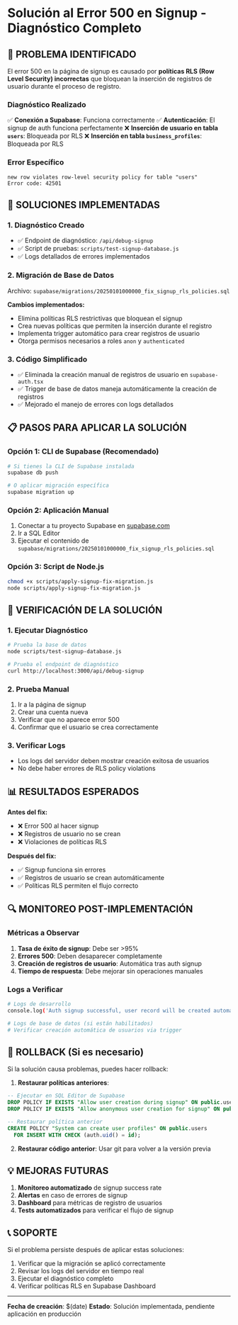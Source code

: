 # Solución al Error 500 en Signup - Diagnóstico Completo

## 🎯 PROBLEMA IDENTIFICADO

El error 500 en la página de signup es causado por **políticas RLS (Row Level Security) incorrectas** que bloquean la inserción de registros de usuario durante el proceso de registro.

### Diagnóstico Realizado

✅ **Conexión a Supabase**: Funciona correctamente
✅ **Autenticación**: El signup de auth funciona perfectamente
❌ **Inserción de usuario en tabla `users`**: Bloqueada por RLS
❌ **Inserción en tabla `business_profiles`**: Bloqueada por RLS

### Error Específico
```
new row violates row-level security policy for table "users"
Error code: 42501
```

## 🔧 SOLUCIONES IMPLEMENTADAS

### 1. Diagnóstico Creado
- ✅ Endpoint de diagnóstico: `/api/debug-signup`
- ✅ Script de pruebas: `scripts/test-signup-database.js`
- ✅ Logs detallados de errores implementados

### 2. Migración de Base de Datos
Archivo: `supabase/migrations/20250101000000_fix_signup_rls_policies.sql`

**Cambios implementados:**
- Elimina políticas RLS restrictivas que bloquean el signup
- Crea nuevas políticas que permiten la inserción durante el registro
- Implementa trigger automático para crear registros de usuario
- Otorga permisos necesarios a roles `anon` y `authenticated`

### 3. Código Simplificado
- ✅ Eliminada la creación manual de registros de usuario en `supabase-auth.tsx`
- ✅ Trigger de base de datos maneja automáticamente la creación de registros
- ✅ Mejorado el manejo de errores con logs detallados

## 📋 PASOS PARA APLICAR LA SOLUCIÓN

### Opción 1: CLI de Supabase (Recomendado)
```bash
# Si tienes la CLI de Supabase instalada
supabase db push

# O aplicar migración específica
supabase migration up
```

### Opción 2: Aplicación Manual
1. Conectar a tu proyecto Supabase en [supabase.com](https://supabase.com)
2. Ir a SQL Editor
3. Ejecutar el contenido de `supabase/migrations/20250101000000_fix_signup_rls_policies.sql`

### Opción 3: Script de Node.js
```bash
chmod +x scripts/apply-signup-fix-migration.js
node scripts/apply-signup-fix-migration.js
```

## 🧪 VERIFICACIÓN DE LA SOLUCIÓN

### 1. Ejecutar Diagnóstico
```bash
# Prueba la base de datos
node scripts/test-signup-database.js

# Prueba el endpoint de diagnóstico
curl http://localhost:3000/api/debug-signup
```

### 2. Prueba Manual
1. Ir a la página de signup
2. Crear una cuenta nueva
3. Verificar que no aparece error 500
4. Confirmar que el usuario se crea correctamente

### 3. Verificar Logs
- Los logs del servidor deben mostrar creación exitosa de usuarios
- No debe haber errores de RLS policy violations

## 📊 RESULTADOS ESPERADOS

**Antes del fix:**
- ❌ Error 500 al hacer signup
- ❌ Registros de usuario no se crean
- ❌ Violaciones de políticas RLS

**Después del fix:**
- ✅ Signup funciona sin errores
- ✅ Registros de usuario se crean automáticamente
- ✅ Políticas RLS permiten el flujo correcto

## 🔍 MONITOREO POST-IMPLEMENTACIÓN

### Métricas a Observar
1. **Tasa de éxito de signup**: Debe ser >95%
2. **Errores 500**: Deben desaparecer completamente
3. **Creación de registros de usuario**: Automática tras auth signup
4. **Tiempo de respuesta**: Debe mejorar sin operaciones manuales

### Logs a Verificar
```bash
# Logs de desarrollo
console.log('Auth signup successful, user record will be created automatically by trigger');

# Logs de base de datos (si están habilitados)
# Verificar creación automática de usuarios via trigger
```

## 🚨 ROLLBACK (Si es necesario)

Si la solución causa problemas, puedes hacer rollback:

1. **Restaurar políticas anteriores**:
```sql
-- Ejecutar en SQL Editor de Supabase
DROP POLICY IF EXISTS "Allow user creation during signup" ON public.users;
DROP POLICY IF EXISTS "Allow anonymous user creation for signup" ON public.users;

-- Restaurar política anterior
CREATE POLICY "System can create user profiles" ON public.users
  FOR INSERT WITH CHECK (auth.uid() = id);
```

2. **Restaurar código anterior**: Usar git para volver a la versión previa

## 💡 MEJORAS FUTURAS

1. **Monitoreo automatizado** de signup success rate
2. **Alertas** en caso de errores de signup
3. **Dashboard** para métricas de registro de usuarios
4. **Tests automatizados** para verificar el flujo de signup

## 📞 SOPORTE

Si el problema persiste después de aplicar estas soluciones:

1. Verificar que la migración se aplicó correctamente
2. Revisar los logs del servidor en tiempo real
3. Ejecutar el diagnóstico completo
4. Verificar políticas RLS en Supabase Dashboard

---

**Fecha de creación**: $(date)
**Estado**: Solución implementada, pendiente aplicación en producción